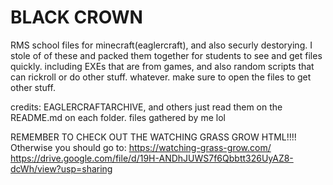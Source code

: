 <h1>BLACK CROWN</h1>
RMS school files for minecraft(eaglercraft), and also securly destorying. I stole of of these and packed them together for students to see and get files quickly. including EXEs that are from games, and also random scripts that can rickroll or do other stuff. whatever. make sure to open the files to get other stuff.

credits: EAGLERCRAFTARCHIVE, and others just read them on the README.md on each folder. files gathered by me lol

REMEMBER TO CHECK OUT THE WATCHING GRASS GROW HTML!!!!
Otherwise you should go to:
https://watching-grass-grow.com/ 
https://drive.google.com/file/d/19H-ANDhJUWS7f6Qbbtt326UyAZ8-dcWh/view?usp=sharing

